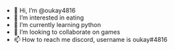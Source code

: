 - 👋 Hi, I’m @oukay4816
- 👀 I’m interested in eating
- 🌱 I’m currently learning python
- 💞️ I’m looking to collaborate on games
- 📫 How to reach me discord, username is oukay#4816
<!---
oukay4816/oukay4816 is a ✨ special ✨ repository because its `README.md` (this file) appears on your GitHub profile.
You can click the Preview link to take a look at your changes.
--->

